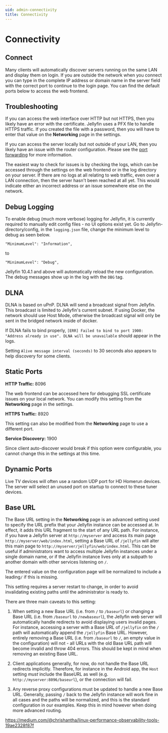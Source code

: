 ```yaml
---
uid: admin-connectivity
title: Connectivity
---
```


# Connectivity

## Connect

Many clients will automatically discover servers running on the same LAN and display them on login. If you are outside the network when you connect you can type in the complete IP address or domain name in the server field with the correct port to continue to the login page. You can find the default ports below to access the web frontend.

## Troubleshooting

If you can access the web interface over HTTP but not HTTPS, then you likely have an error with the certificate. Jellyfin uses a PFX file to handle HTTPS traffic. If you created the file with a password, then you will have to enter that value on the **Networking** page in the settings.

If you can access the server locally but not outside of your LAN, then you likely have an issue with the router configuration. Please see the [port forwarding](xref:admin-port-forwarding) for more information.

The easiest way to check for issues is by checking the logs, which can be accessed through the settings on the web frontend or in the log directory on your server. If there are no logs at all relating to web traffic, even over a LAN connection, then the server hasn't been reached at all yet. This would indicate either an incorrect address or an issue somewhere else on the network.

## Debug Logging

To enable debug (much more verbose) logging for Jellyfin, it is currently required to manually edit config files - no UI options exist yet. Go to Jellyfin-directory/config, in the `logging.json` file, change the minimum level to debug as seen below.

`"MinimumLevel": "Information",`

to

`"MinimumLevel": "Debug",`

Jellyfin 10.4.1 and above will automatically reload the new configuration. The debug messages show up in the log with the `DBG` tag.

## DLNA

DLNA is based on uPnP. DLNA will send a broadcast signal from Jellyfin. This broadcast is limited to Jellyfin's current subnet. If using Docker, the network should use Host Mode, otherwise the broadcast signal will only be sent in the bridged network inside of docker. 

If DLNA fails to bind properly, `[ERR] Failed to bind to port 1900: "Address already in use". DLNA will be unavailable` should appear in the logs.

Setting `Alive message interval (seconds)` to 30 seconds also appears to help discovery for some clients.

## Static Ports

**HTTP Traffic:** 8096

The web frontend can be accessed here for debugging SSL certificate issues on your local network. You can modify this setting from the **Networking** page in the settings.

**HTTPS Traffic:** 8920

This setting can also be modified from the **Networking** page to use a different port.

**Service Discovery:** 1900

Since client auto-discover would break if this option were configurable, you cannot change this in the settings at this time.

## Dynamic Ports

Live TV devices will often use a random UDP port for HD Homerun devices. The server will select an unused port on startup to connect to these tuner devices.

## Base URL

The Base URL setting in the **Networking** page is an advanced setting used to specify the URL prefix that your Jellyfin instance can be accessed at. In effect, it adds this URL fragment to the start of any URL path. For instance, if you have a Jellyfin server at `http://myserver` and access its main page `http://myserver/web/index.html`, setting a Base URL of `/jellyfin` will alter this main page to `http://myserver/jellyfin/web/index.html`. This can be useful if administrators want to access multiple Jellyfin instances under a single domain name, or if the Jellyfin instance lives only at a subpath to another domain with other services listening on `/`.

The entered value on the configuration page will be normalized to include a leading`/` if this is missing.

This setting requires a server restart to change, in order to avoid invalidating existing paths until the administrator is ready to.

There are three main caveats to this setting:

1. When setting a new Base URL (i.e. from `/` to `/baseurl`) or changing a Base URL (i.e. from `/baseurl` to `/newbaseurl`), the Jellyfin web server will automatically handle redirects to avoid displaying users invalid pages. For instance, accessing a server with a Base URL of `/jellyfin` on the `/` path will automatically append the `/jellyfin` Base URL. However, entirely removing a Base URL (i.e. from `/baseurl` to `/`, an empty value in the configuration) will not - all URLs with the old Base URL path will become invalid and throw 404 errors. This should be kept in mind when removing an existing Base URL.

2. Client applications generally, for now, do not handle the Base URL redirects implicitly. Therefore, for instance in the Android app, the `Host` setting *must* include the BaseURL as well (e.g. `http://myserver:8096/baseurl`), or the connection will fail.

3. Any reverse proxy configurations must be updated to handle a new Base URL. Generally, passing `/` back to the Jellyfin instance will work fine in all cases and the paths will be normalized, and this is the standard configuration in our examples. Keep this in mind however when doing more advanced routing.


https://medium.com/@chrishantha/linux-performance-observability-tools-19ae2328f87f
